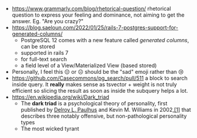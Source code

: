 - https://www.grammarly.com/blog/rhetorical-question/ rhetorical question to express your feeling and dominance, not aiming to get the answer. Eg. "Are you crazy?"
- https://blog.saeloun.com/2022/01/25/rails-7-postgres-support-for-generated-columns/
	- PostgreSQL 12 comes with a new feature called _generated columns_, can be stored
	- supported in rails 7
	- for full-text search
	- a field level of a View/Materialized View (based stored)
- Personally, I feel this 😔 or ☹ should be the "sad" emoji rather than 😢
- https://github.com/Casecommons/pg_search/pull/511 a block to search inside query. It **really** makes sense as tsvector + weight is not truly efficient so slicing the result as soon as inside the subquery helps a lot.
- https://en.wikipedia.org/wiki/Dark_triad
	- The **dark triad** is a psychological theory of personality, first published by [Delroy L. Paulhus](https://en.wikipedia.org/wiki/Delroy_L._Paulhus "Delroy L. Paulhus") and Kevin M. Williams in 2002,[[1]](https://en.wikipedia.org/wiki/Dark_triad#cite_note-1) that describes three notably offensive, but non-pathological personality types
	- The most wicked tyrant